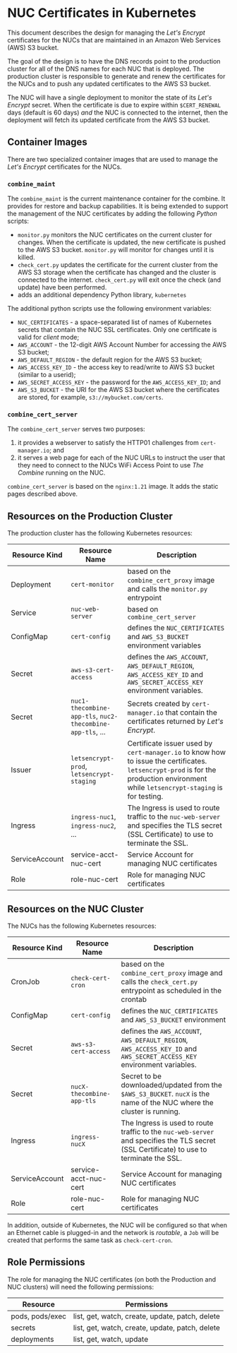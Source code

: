 # NUC Certificates in Kubernetes

This document describes the design for managing the _Let's Encrypt_ certificates for the NUCs that are maintained in an
Amazon Web Services (AWS) S3 bucket.

The goal of the design is to have the DNS records point to the production cluster for all of the DNS names for each NUC
that is deployed. The production cluster is responsible to generate and renew the certificates for the NUCs and to push
any updated certificates to the AWS S3 bucket.

The NUC will have a single deployment to monitor the state of its _Let's Encrypt_ secret. When the certificate is due to
expire within `$CERT_RENEWAL` days (default is 60 days) _and_ the NUC is connected to the internet, then the deployment
will fetch its updated certificate from the AWS S3 bucket.

## Container Images

There are two specialized container images that are used to manage the _Let's Encrypt_ certificates for the NUCs.

### `combine_maint`

The `combine_maint` is the current maintenance container for the combine. It provides for restore and backup
capabilities. It is being extended to support the management of the NUC certificates by adding the following _Python_
scripts:

- `monitor.py` monitors the NUC certificates on the current cluster for changes. When the certificate is updated, the
  new certificate is pushed to the AWS S3 bucket. `monitor.py` will monitor for changes until it is killed.
- `check_cert.py` updates the certificate for the current cluster from the AWS S3 storage when the certificate has
  changed and the cluster is connected to the internet. `check_cert.py` will exit once the check (and update) have been
  performed.
- adds an additional dependency Python library, `kubernetes`

The additional python scripts use the following environment variables:

- `NUC_CERTIFICATES` - a space-separated list of names of Kubernetes secrets that contain the NUC SSL certificates. Only
  one certificate is valid for _client_ mode;
- `AWS_ACCOUNT` - the 12-digit AWS Account Number for accessing the AWS S3 bucket;
- `AWS_DEFAULT_REGION` - the default region for the AWS S3 bucket;
- `AWS_ACCESS_KEY_ID` - the access key to read/write to AWS S3 bucket (similar to a userid);
- `AWS_SECRET_ACCESS_KEY` - the password for the `AWS_ACCESS_KEY_ID`; and
- `AWS_S3_BUCKET` - the URI for the AWS S3 bucket where the certificates are stored, for example,
  `s3://mybucket.com/certs`.

### `combine_cert_server`

The `combine_cert_server` serves two purposes:

1. it provides a webserver to satisfy the HTTP01 challenges from `cert-manager.io`; and
2. it serves a web page for each of the NUC URLs to instruct the user that they need to connect to the NUCs WiFi Access
   Point to use _The Combine_ running on the NUC.

`combine_cert_server` is based on the `nginx:1.21` image. It adds the static pages described above.

## Resources on the Production Cluster

The production cluster has the following Kubernetes resources:

| Resource Kind  | Resource Name                                             | Description                                                                                                                                                                          |
| -------------- | --------------------------------------------------------- | ------------------------------------------------------------------------------------------------------------------------------------------------------------------------------------ |
| Deployment     | `cert-monitor`                                            | based on the `combine_cert_proxy` image and calls the `monitor.py` entrypoint                                                                                                        |
| Service        | `nuc-web-server`                                          | based on `combine_cert_server`                                                                                                                                                       |
| ConfigMap      | `cert-config`                                             | defines the `NUC_CERTIFICATES` and `AWS_S3_BUCKET` environment variables                                                                                                             |
| Secret         | `aws-s3-cert-access`                                      | defines the `AWS_ACCOUNT`, `AWS_DEFAULT_REGION`, `AWS_ACCESS_KEY_ID` and `AWS_SECRET_ACCESS_KEY` environment variables.                                                              |
| Secret         | `nuc1-thecombine-app-tls`, `nuc2-thecombine-app-tls`, ... | Secrets created by `cert-manager.io` that contain the certificates returned by _Let's Encrypt_.                                                                                      |
| Issuer         | `letsencrypt-prod`, `letsencrypt-staging`                 | Certificate issuer used by `cert-manager.io` to know how to issue the certificates. `letsencrypt-prod` is for the production environment while `letsencrypt-staging` is for testing. |
| Ingress        | `ingress-nuc1`, `ingress-nuc2`, ...                       | The Ingress is used to route traffic to the `nuc-web-server` and specifies the TLS secret (SSL Certificate) to use to terminate the SSL.                                             |
| ServiceAccount | service-acct-nuc-cert                                     | Service Account for managing NUC certificates                                                                                                                                        |
| Role           | role-nuc-cert                                             | Role for managing NUC certificates                                                                                                                                                   |

## Resources on the NUC Cluster

The NUCs has the following Kubernetes resources:

| Resource Kind  | Resource Name             | Description                                                                                                                              |
| -------------- | ------------------------- | ---------------------------------------------------------------------------------------------------------------------------------------- |
| CronJob        | `check-cert-cron`         | based on the `combine_cert_proxy` image and calls the `check_cert.py` entrypoint as scheduled in the crontab                             |
| ConfigMap      | `cert-config`             | defines the `NUC_CERTIFICATES` and `AWS_S3_BUCKET` environment                                                                           |
| Secret         | `aws-s3-cert-access`      | defines the `AWS_ACCOUNT`, `AWS_DEFAULT_REGION`, `AWS_ACCESS_KEY_ID` and `AWS_SECRET_ACCESS_KEY` environment variables.                  |
| Secret         | `nucX-thecombine-app-tls` | Secret to be downloaded/updated from the `$AWS_S3_BUCKET`. `nucX` is the name of the NUC where the cluster is running.                   |
| Ingress        | `ingress-nucX`            | The Ingress is used to route traffic to the `nuc-web-server` and specifies the TLS secret (SSL Certificate) to use to terminate the SSL. |
| ServiceAccount | service-acct-nuc-cert     | Service Account for managing NUC certificates                                                                                            |
| Role           | role-nuc-cert             | Role for managing NUC certificates                                                                                                       |

In addition, outside of Kubernetes, the NUC will be configured so that when an Ethernet cable is plugged-in and the
network is _routable_, a `Job` will be created that performs the same task as `check-cert-cron`.

## Role Permissions

The role for managing the NUC certificates (on both the Production and NUC clusters) will need the following
permissions:

| Resource        | Permissions                                     |
| --------------- | ----------------------------------------------- |
| pods, pods/exec | list, get, watch, create, update, patch, delete |
| secrets         | list, get, watch, create, update, patch, delete |
| deployments     | list, get, watch, update                        |
